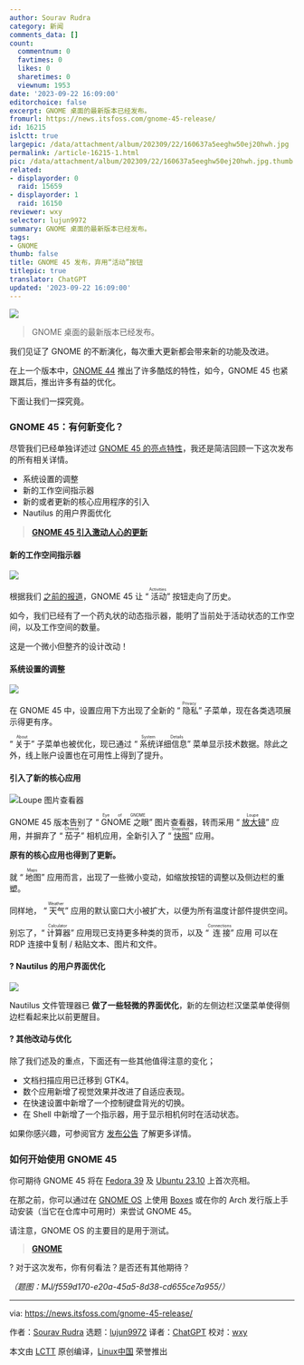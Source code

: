 ```yaml
---
author: Sourav Rudra
category: 新闻
comments_data: []
count:
  commentnum: 0
  favtimes: 0
  likes: 0
  sharetimes: 0
  viewnum: 1953
date: '2023-09-22 16:09:00'
editorchoice: false
excerpt: GNOME 桌面的最新版本已经发布。
fromurl: https://news.itsfoss.com/gnome-45-release/
id: 16215
islctt: true
largepic: /data/attachment/album/202309/22/160637a5eeghw50ej20hwh.jpg
permalink: /article-16215-1.html
pic: /data/attachment/album/202309/22/160637a5eeghw50ej20hwh.jpg.thumb.jpg
related:
- displayorder: 0
  raid: 15659
- displayorder: 1
  raid: 16150
reviewer: wxy
selector: lujun9972
summary: GNOME 桌面的最新版本已经发布。
tags:
- GNOME
thumb: false
title: GNOME 45 发布，弃用“活动”按钮
titlepic: true
translator: ChatGPT
updated: '2023-09-22 16:09:00'
---
```


![](/data/attachment/album/202309/22/160637a5eeghw50ej20hwh.jpg)



> 
> GNOME 桌面的最新版本已经发布。
> 
> 
> 


我们见证了 GNOME 的不断演化，每次重大更新都会带来新的功能及改进。


在上一个版本中，[GNOME 44](https://news.itsfoss.com/gnome-44-release/) 推出了许多酷炫的特性，如今，GNOME 45 也紧跟其后，推出许多有益的优化。


下面让我们一探究竟。


### GNOME 45：有何新变化？






尽管我们已经单独详述过 [GNOME 45 的亮点特性](/article-16150-1.html)，我还是简洁回顾一下这次发布的所有相关详情。


* 系统设置的调整
* 新的工作空间指示器
* 新的或者更新的核心应用程序的引入
* Nautilus 的用户界面优化



> 
> **[GNOME 45 引入激动人心的更新](/article-16150-1.html)**
> 
> 
> 


#### 新的工作空间指示器


![](/data/attachment/album/202309/22/160945taqzg7roj8zgqj8g.gif)


根据我们 [之前的报道](https://news.itsfoss.com/gnome-activities-indicator/)，GNOME 45 让 “<ruby> 活动 <rt>  Activities </rt></ruby>” 按钮走向了历史。


如今，我们已经有了一个药丸状的动态指示器，能明了当前处于活动状态的工作空间，以及工作空间的数量。


这是一个微小但整齐的设计改动！


#### 系统设置的调整


![](/data/attachment/album/202309/22/160945hcxb4xiii6xseg5e.png)


在 GNOME 45 中，设置应用下方出现了全新的 “<ruby> 隐私 <rt>  Privacy </rt></ruby>” 子菜单，现在各类选项展示得更有序。


“<ruby> 关于 <rt>  About </rt></ruby>” 子菜单也被优化，现已通过 “<ruby> 系统详细信息 <rt>  System Details </rt></ruby>” 菜单显示技术数据。除此之外，线上账户设置也在可用性上得到了提升。


#### 引入了新的核心应用


![Loupe 图片查看器](/data/attachment/album/202309/22/160945cvqrsrszvysixxy0.jpg)


GNOME 45 版本告别了 “<ruby> GNOME 之眼 <rt>  Eye of GNOME </rt></ruby>” 图片查看器，转而采用 “<ruby> <a href="https://news.itsfoss.com/loupe-image-viewer/">  放大镜 </a> <rt>  Loupe </rt></ruby>” 应用，并摒弃了 “<ruby> 茄子 <rt>  Cheese </rt></ruby>” 相机应用，全新引入了 “<ruby> <a href="https://news.itsfoss.com/gnome-snapshot/">  快照 </a> <rt>  Snapshot </rt></ruby>” 应用。


**原有的核心应用也得到了更新。**


就 “<ruby> 地图 <rt>  Maps </rt></ruby>” 应用而言，出现了一些微小变动，如缩放按钮的调整以及侧边栏的重塑。


同样地， “<ruby> 天气 <rt>  Weather </rt></ruby>” 应用的默认窗口大小被扩大，以便为所有温度计部件提供空间。


别忘了，“<ruby> 计算器 <rt>  Calculator </rt></ruby>” 应用现已支持更多种类的货币，以及 “<ruby> 连接 <rt>  Connections </rt></ruby>” 应用 可以在 RDP 连接中复制 / 粘贴文本、图片和文件。


#### ? Nautilus 的用户界面优化


![](/data/attachment/album/202309/22/160946tr3vj0yrmjjjjs70.png)


Nautilus 文件管理器已 **做了一些轻微的界面优化**，新的左侧边栏汉堡菜单使得侧边栏看起来比以前更醒目。


#### ?️ 其他改动与优化


除了我们述及的重点，下面还有一些其他值得注意的变化；


* 文档扫描应用已迁移到 GTK4。
* 数个应用新增了视觉效果并改进了自适应表现。
* 在快速设置中新增了一个控制键盘背光的切换。
* 在 Shell 中新增了一个指示器，用于显示相机何时在活动状态。


如果你感兴趣，可参阅官方 [发布公告](https://release.gnome.org/45/) 了解更多详情。


### 如何开始使用 GNOME 45


你可期待 GNOME 45 将在 [Fedora 39](https://news.itsfoss.com/fedora-39-features/) 及 [Ubuntu 23.10](https://news.itsfoss.com/ubuntu-23-10/) 上首次亮相。


在那之前，你可以通过在 [GNOME OS](https://os.gnome.org/) 上使用 [Boxes](https://wiki.gnome.org/Apps/Boxes) 或在你的 Arch 发行版上手动安装（当它在仓库中可用时）来尝试 GNOME 45。


请注意，GNOME OS 的主要目的是用于测试。



> 
> **[GNOME](https://www.gnome.org/getting-gnome/)**
> 
> 
> 


? 对于这次发布，你有何看法？是否还有其他期待？


*（题图：MJ/f559d170-e20a-45a5-8d38-cd655ce7a955/）*




---


via: <https://news.itsfoss.com/gnome-45-release/>


作者：[Sourav Rudra](https://news.itsfoss.com/author/sourav/) 选题：[lujun9972](https://github.com/lujun9972) 译者：[ChatGPT](https://linux.cn/lctt/ChatGPT) 校对：[wxy](https://github.com/wxy)


本文由 [LCTT](https://github.com/LCTT/TranslateProject) 原创编译，[Linux中国](https://linux.cn/) 荣誉推出